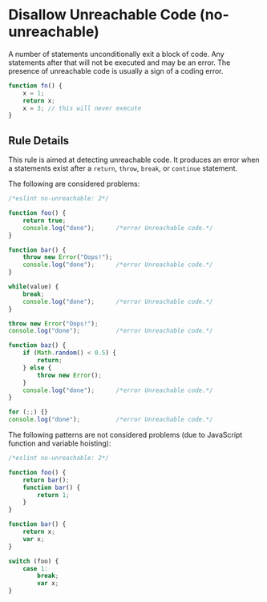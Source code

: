 # Disallow Unreachable Code (no-unreachable)

A number of statements unconditionally exit a block of code. Any statements after that will not be executed and may be an error. The presence of unreachable code is usually a sign of a coding error.

```js
function fn() {
    x = 1;
    return x;
    x = 3; // this will never execute
}
```

## Rule Details

This rule is aimed at detecting unreachable code. It produces an error when a statements exist after a `return`, `throw`, `break`, or `continue` statement.

The following are considered problems:

```js
/*eslint no-unreachable: 2*/

function foo() {
    return true;
    console.log("done");      /*error Unreachable code.*/
}

function bar() {
    throw new Error("Oops!");
    console.log("done");      /*error Unreachable code.*/
}

while(value) {
    break;
    console.log("done");      /*error Unreachable code.*/
}

throw new Error("Oops!");
console.log("done");          /*error Unreachable code.*/

function baz() {
    if (Math.random() < 0.5) {
        return;
    } else {
        throw new Error();
    }
    console.log("done");      /*error Unreachable code.*/
}

for (;;) {}
console.log("done");          /*error Unreachable code.*/
```

The following patterns are not considered problems (due to JavaScript function and variable hoisting):

```js
/*eslint no-unreachable: 2*/

function foo() {
    return bar();
    function bar() {
        return 1;
    }
}

function bar() {
    return x;
    var x;
}

switch (foo) {
    case 1:
        break;
        var x;
}
```

